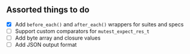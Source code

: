 ## Assorted things to do

 - [x] Add `before_each()` and `after_each()` wrappers for suites and specs
 - [ ] Support custom comparators for `mutest_expect_res_t`
 - [ ] Add byte array and closure values
 - [ ] Add JSON output format
